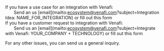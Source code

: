 
If you have a use case for an integration with Venafi: <br>
&nbsp;&nbsp;&nbsp;&nbsp;&nbsp;&nbsp; Send an us [email](mailto:ecosystem@venafi.com?subject=Integration Idea: NAME_FOR_INTEGRATION) or fill out this form <br>
If you have a customer request to integration with Venafi: <br> 
&nbsp;&nbsp;&nbsp;&nbsp;&nbsp;&nbsp; Send us an [email](mailto:ecosystem@venafi.com?subject=Integrate with Venafi: YOUR_COMPANY + TECHNOLOGY) or fill out this form<br>

For any other issues, you can send us a general inquiry. <br>

